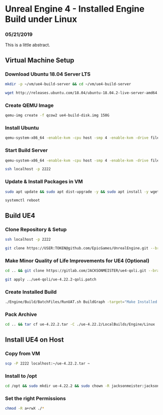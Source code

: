 # Unreal Engine 4 - Installed Engine Build under Linux

### 05/21/2019

This is a little abstract.

## [](#vm-setup)Virtual Machine Setup

### [](#download-ubuntu)Download Ubuntu 18.04 Server LTS

```bash
mkdir -p ~/vm/ue4-build-server && cd ~/vm/ue4-build-server
```

```bash
wget http://releases.ubuntu.com/18.04/ubuntu-18.04.2-live-server-amd64.iso
```

### [](#create-qemu-image)Create QEMU Image

```bash
qemu-img create -f qcow2 ue4-build-disk.img 150G
```

### [](#install-ubuntu)Install Ubuntu

```bash
qemu-system-x86_64 -enable-kvm -cpu host -smp 4 -enable-kvm -drive file=./ue4-build-disk.img,if=virtio -net nic -net user -m 6G -cdrom ./ubuntu-18.04.2-live-server-amd64.iso -boot d
```

### [](#start-vm)Start Build Server

```bash
qemu-system-x86_64 -enable-kvm -cpu host -smp 4 -enable-kvm -drive file=./ue4-build-disk.img,if=virtio -m 6G -net nic -net user,hostfwd=tcp::2222-:22
```

```bash
ssh localhost -p 2222
```

### [](#install-packages)Update & Install Packages in VM

```bash
sudo apt update && sudo apt dist-upgrade -y && sudo apt install -y wget curl build-essential python xdg-utils
```

```bash
systemctl reboot
```

## [](#build-ue4)Build UE4

### [](#clone-repo-setup)Clone Repository & Setup

```bash
ssh localhost -p 2222
```

```bash
git clone https://USER:TOKEN@github.com/EpicGames/UnrealEngine.git --branch 4.22.2-release --single-branch ue-4.22.2 && cd ./ue-4.22.2 && ./Setup.sh
```

### [](#minor-qoli)Make Minor Quality of Life Improvements for UE4 (Optional)

```bash
cd .. && git clone https://gitlab.com/JACKSONMEISTER/ue4-qoli.git --branch 4.22.2 --single-branch && cd ./ue-4.22.2
```

```bash
git apply ../ue4-qoli/ue-4.22.2-qoli.patch
```

### [](#create-installed-build)Create Installed Build

```bash
./Engine/Build/BatchFiles/RunUAT.sh BuildGraph -target="Make Installed Build Linux" -script=./Engine/Build/InstalledEngineBuild.xml -set:HostPlatformOnly=true -set:WithDDC=false -clean
```

### [](#pack-archive)Pack Archive

```bash
cd .. && tar cf ue-4.22.2.tar -C ./ue-4.22.2/LocalBuilds/Engine/Linux . && exit
```

## [](#install-ue4)Install UE4 on Host

### [](#copy-from-vm)Copy from VM

```bash
scp -P 2222 localhost:~/ue-4.22.2.tar ~
```

### [](#install-opt)Install to /opt

```bash
cd /opt && sudo mkdir ue-4.22.2 && sudo chown -R jacksonmeister:jacksonmeister ./* && cd ./ue-4.22.2 && tar xf ~/ue-4.22.2.tar
```

### [](#set-permissions)Set the right Permissions

```bash
chmod -R a+rwX ./*
```